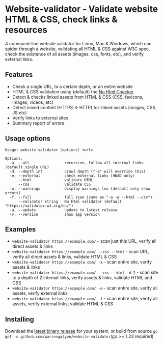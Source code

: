 # Website-validator - Validate website HTML & CSS, check links & resources

A command-line website validator for Linux, Mac & Windows, which can spider through a website,
validating all HTML & CSS against W3C spec, check the existence of all assets (images, css, fonts, etc),
and verify external links.

## Features

- Check a single URL, to a certain depth, or an entire website
- HTML & CSS validation using (default) the [Nu Html Checker](https://validator.w3.org/)
- Detect & checks linked assets from HTML & CSS (CSS, favicons, images, videos, etc)
- Detect mixed content (HTTPS => HTTP) for linked assets (images, CSS, JS etc)
- Verify links to external sites
- Summary report of errors

## Usage options

```shell
Usage: website-validator [options] <url>

Options:
  -a, --all                recursive, follow all internal links (default single URL)
  -d, --depth int          crawl depth ("-a" will override this)
  -e, --external           check external links (HEAD only)
      --html               validate HTML
      --css                validate CSS
  -w, --warnings           display warnings too (default only show errors)
  -f, --full               full scan (same as "-a -e --html --css")
      --validator string   Nu Html validator (default "https://validator.w3.org/nu/")
  -u, --update             update to latest release
  -v, --version            show app version
```
## Examples
- `website-validator https://example.com/` - scan just this URL, verify all direct assets & links
- `website-validator https://example.com/ --css --html` - scan URL, verify all direct assets & links, validate HTML & CSS
- `website-validator https://example.com/ -a` - scan entire site, verify assets & links
- `website-validator https://example.com/ --css --html -d 2` - scan site to a depth of 2 internal links, verify assets & links, validate HTML and CSS
- `website-validator https://example.com/ -e` - scan entire site, verify all assets, verify external links
- `website-validator https://example.com/ -f` - scan entire site, verify all assets, verify external links, validate HTML & CSS

## Installing
Download the [latest binary release](https://github.com/warrengalyen/website-validator/releases/latest) for your system,
or build from source `go get -u github.com/warrengalyen/website-validator`(go >= 1.23 required)